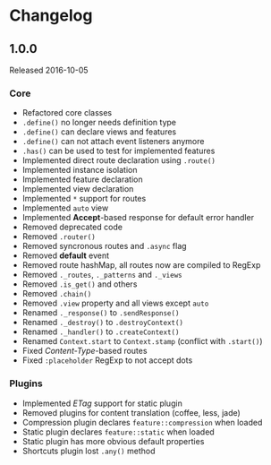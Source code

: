 # Changelog

## 1.0.0

Released 2016-10-05

### Core

* Refactored core classes
* `.define()` no longer needs definition type
* `.define()` can declare views and features
* `.define()` can not attach event listeners anymore
* `.has()` can be used to test for implemented features
* Implemented direct route declaration using `.route()`
* Implemented instance isolation
* Implemented feature declaration
* Implemented view declaration
* Implemented `*` support for routes
* Implemented `auto` view
* Implemented __Accept__-based response for default error handler
* Removed deprecated code
* Removed `.router()`
* Removed syncronous routes and `.async` flag
* Removed __default__ event
* Removed route hashMap, all routes now are compiled to RegExp
* Removed `._routes`, `._patterns` and `._views`
* Removed `.is_get()` and others
* Removed `.chain()`
* Removed `.view` property and all views except `auto`
* Renamed `._response()` to `.sendResponse()`
* Renamed `._destroy()` to `.destroyContext()`
* Renamed `._handler()` to `.createContext()`
* Renamed `Context.start` to `Context.stamp` (conflict with `.start()`)
* Fixed _Content-Type_-based routes
* Fixed `:placeholder` RegExp to not accept dots

### Plugins

* Implemented _ETag_ support for static plugin
* Removed plugins for content translation (coffee, less, jade)
* Compression plugin declares `feature::compression` when loaded
* Static plugin declares `feature::static` when loaded
* Static plugin has more obvious default properties
* Shortcuts plugin lost `.any()` method
